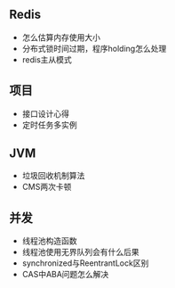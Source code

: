## Redis
+ 怎么估算内存使用大小
+ 分布式锁时间过期，程序holding怎么处理
+ redis主从模式

## 项目
+ 接口设计心得
+ 定时任务多实例

## JVM
+ 垃圾回收机制算法
+ CMS两次卡顿

## 并发
+ 线程池构造函数
+ 线程池使用无界队列会有什么后果
+ synchronized与ReentrantLock区别
+ CAS中ABA问题怎么解决


